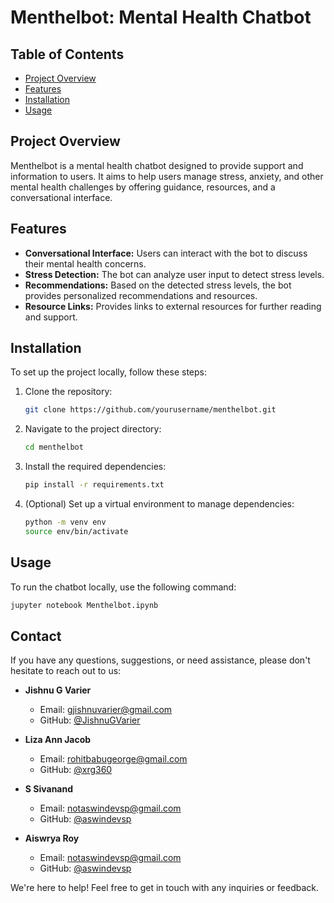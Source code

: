 # Menthelbot: Mental Health Chatbot

## Table of Contents
- [Project Overview](#project-overview)
- [Features](#features)
- [Installation](#installation)
- [Usage](#usage)

## Project Overview
Menthelbot is a mental health chatbot designed to provide support and information to users. It aims to help users manage stress, anxiety, and other mental health challenges by offering guidance, resources, and a conversational interface.

## Features
- **Conversational Interface:** Users can interact with the bot to discuss their mental health concerns.
- **Stress Detection:** The bot can analyze user input to detect stress levels.
- **Recommendations:** Based on the detected stress levels, the bot provides personalized recommendations and resources.
- **Resource Links:** Provides links to external resources for further reading and support.

## Installation
To set up the project locally, follow these steps:

1. Clone the repository:
    ```bash
    git clone https://github.com/yourusername/menthelbot.git
    ```

2. Navigate to the project directory:
    ```bash
    cd menthelbot
    ```

3. Install the required dependencies:
    ```bash
    pip install -r requirements.txt
    ```

4. (Optional) Set up a virtual environment to manage dependencies:
    ```bash
    python -m venv env
    source env/bin/activate
    ```

## Usage
To run the chatbot locally, use the following command:
```bash
jupyter notebook Menthelbot.ipynb
```


## Contact

If you have any questions, suggestions, or need assistance, please don't hesitate to reach out to us:

- **Jishnu G Varier**
  - Email: [gjishnuvarier@gmail.com](mailto:gjishnuvarier@gmail.com)
  - GitHub: [@JishnuGVarier](https://github.com/JishnuGVarier)

- **Liza Ann Jacob**
  - Email: [rohitbabugeorge@gmail.com](mailto:rohitbabugeorge+git@gmail.com)
  - GitHub: [@xrg360](https://github.com/xrg360)
 
- **S Sivanand**
  - Email: [notaswindevsp@gmail.com](mailto:notaswindevsp@gmail.com)
  - GitHub: [@aswindevsp](https://github.com/aswindevsp)

- **Aiswrya Roy**
  - Email: [notaswindevsp@gmail.com](mailto:notaswindevsp@gmail.com)
  - GitHub: [@aswindevsp](https://github.com/aswindevsp)

We're here to help! Feel free to get in touch with any inquiries or feedback.


